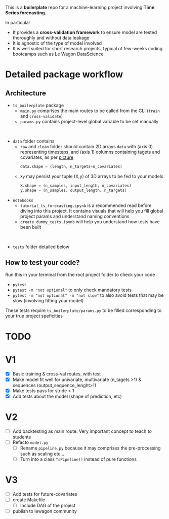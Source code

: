 This is a **boilerplate** repo for a machine-learning project involving **Time Series forecasting**.

In particular

- It provides a **cross-validation framework** to ensure model are tested thoroughly and without data leakage
- It is agnostic of the type of model involved
- It is well suited for short research projects, typical of few-weeks coding bootcamps such as Le Wagon DataScience

# Detailed package workflow

## Architecture
- `ts_boilerplate` package
  - `main.py` comprises the main routes to be called from the CLI (`train` and `cross-validate`)
  - `params.py` contains project-level global variable to be set manually
<br>

- `data` folder contains
  - `raw` and `clean` folder should contain 2D arrays `data` with (axis 0) representing timesteps, and (axis 1) columns containing tagets and covariates, as per [picture](https://github.com/lewagon/data-images/blob/master/DL/time-series-covariates.png?raw=true)
    ```python
    data.shape = (length, n_targets+n_covariates)
    ```
  - `Xy` may persist your tuple (X,y) of 3D arrays to be fed to your models
    ```python
    X.shape = (n_samples, input_length, n_covariates)
    y.shape = (n_samples, output_length, n_targets)
    ```
- `notebooks`
  - `tutorial_ts_forecasting.ipynb` is a recommended read before diving into this project. It contains visuals that will help you fill global project params and understand naming conventions
  - `create_dummy_tests.ipynb` will help you understand how tests have been built

<br>

- `tests` folder detailed below

## How to test your code?
Run this in your terminal from the root project folder to check your code
- `pytest`
- `pytest -m "not optional"`  to only check mandatory tests
- `pytest -m "not optional" -m "not slow"` to also avoid tests that may be slow (involving fitting your model)

These tests require `ts_boilerplate/params.py` to be filled corresponding to your true project speficities


# TODO
# V1
- [x] Basic training & cross-val routes, with test
- [x] Make model fit well for univariate, multivariate (n_tagets >1) & sequences (output_sequence_lenght>1)
- [x] Make tests pass for stride > 1
- [x] Add tests about the model (shape of prediction, etc)

# V2
- [ ] Add backtesting as main route. Very important concept to teach to students
- [ ] Refacto `model.py`
  - [ ] Rename `pipeline.py` because it may comprises the pre-processing such as scaling etc...
  - [ ] Turn into a class `TsPipeline()` instead of pure functions

# V3
- [ ] Add tests for future-covariates
- [ ] create Makefile
  - [ ] Include DAG of the project
- [ ] publish to lewagon community
